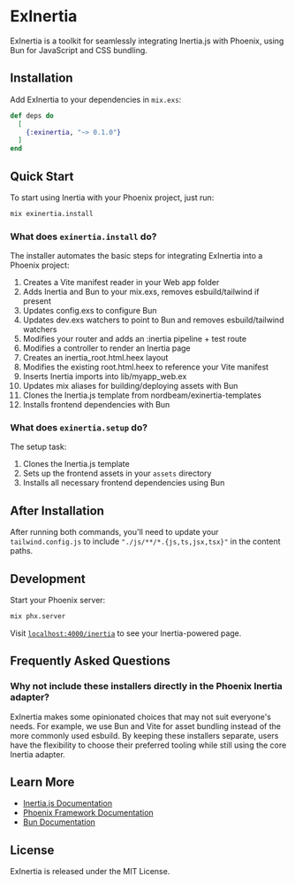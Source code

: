 # ExInertia

ExInertia is a toolkit for seamlessly integrating Inertia.js with Phoenix, using Bun for JavaScript and CSS bundling.

## Installation

Add ExInertia to your dependencies in `mix.exs`:

```elixir
def deps do
  [
    {:exinertia, "~> 0.1.0"}
  ]
end
```

## Quick Start

To start using Inertia with your Phoenix project, just run:

```bash
mix exinertia.install
```

### What does `exinertia.install` do?

The installer automates the basic steps for integrating ExInertia into a Phoenix project:

1. Creates a Vite manifest reader in your Web app folder
2. Adds Inertia and Bun to your mix.exs, removes esbuild/tailwind if present
3. Updates config.exs to configure Bun
4. Updates dev.exs watchers to point to Bun and removes esbuild/tailwind watchers
5. Modifies your router and adds an :inertia pipeline + test route
6. Modifies a controller to render an Inertia page
7. Creates an inertia_root.html.heex layout
8. Modifies the existing root.html.heex to reference your Vite manifest
9. Inserts Inertia imports into lib/myapp_web.ex
10. Updates mix aliases for building/deploying assets with Bun
11. Clones the Inertia.js template from nordbeam/exinertia-templates
12. Installs frontend dependencies with Bun

### What does `exinertia.setup` do?

The setup task:

1. Clones the Inertia.js template
2. Sets up the frontend assets in your `assets` directory
3. Installs all necessary frontend dependencies using Bun

## After Installation

After running both commands, you'll need to update your `tailwind.config.js` to include `"./js/**/*.{js,ts,jsx,tsx}"` in the content paths.

## Development

Start your Phoenix server:

```bash
mix phx.server
```

Visit [`localhost:4000/inertia`](http://localhost:4000/inertia) to see your Inertia-powered page.

## Frequently Asked Questions

### Why not include these installers directly in the Phoenix Inertia adapter?

ExInertia makes some opinionated choices that may not suit everyone's needs. For example, we use Bun and Vite for asset bundling instead of the more commonly used esbuild. By keeping these installers separate, users have the flexibility to choose their preferred tooling while still using the core Inertia adapter.

## Learn More

- [Inertia.js Documentation](https://inertiajs.com/)
- [Phoenix Framework Documentation](https://hexdocs.pm/phoenix/overview.html)
- [Bun Documentation](https://bun.sh/docs)

## License

ExInertia is released under the MIT License.
